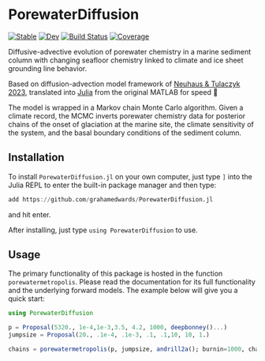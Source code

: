 # PorewaterDiffusion

[![Stable](https://img.shields.io/badge/docs-stable-blue.svg)](https://grahamedwards.github.io/PorewaterDiffusion.jl/stable/)
[![Dev](https://img.shields.io/badge/docs-dev-blue.svg)](https://grahamedwards.github.io/PorewaterDiffusion.jl/dev/)
[![Build Status](https://github.com/grahamedwards/PorewaterDiffusion.jl/actions/workflows/CI.yml/badge.svg?branch=main)](https://github.com/grahamedwards/PorewaterDiffusion.jl/actions/workflows/CI.yml?query=branch%3Amain)
[![Coverage](https://codecov.io/gh/grahamedwards/PorewaterDiffusion.jl/branch/main/graph/badge.svg)](https://codecov.io/gh/grahamedwards/PorewaterDiffusion.jl)

Diffusive-advective evolution of porewater chemistry in a marine sediment column with changing seafloor chemistry linked to climate and ice sheet grounding line behavior.

Based on diffusion-advection model framework of [Neuhaus & Tulaczyk 2023](https://doi.org/10.1017/aog.2023.28), translated into [Julia](https://julialang.org/) from the original MATLAB for speed 🚀

The model is wrapped in a Markov chain Monte Carlo algorithm. Given a climate record, the MCMC inverts porewater chemistry data for posterior chains of the onset of glaciation at the marine site, the climate sensitivity of the system, and the basal boundary conditions of the sediment column.

## Installation

To install `PorewaterDiffusion.jl` on your own computer, just type `]` into the Julia REPL to enter the built-in package manager and then type:
```julia
add https://github.com/grahamedwards/PorewaterDiffusion.jl
```
 and hit enter.

After installing, just type `using PorewaterDiffusion` to use. 

## Usage

The primary functionality of this package is hosted in the function `porewatermetropolis`. Please read the documentation for its full functionality and the underlying forward models. The example below will give you a quick start:

```julia
using PorewaterDiffusion

p = Proposal(5320., 1e-4,1e-3,3.5, 4.2, 1000, deepbonney()...)
jumpsize = Proposal(20., .1e-4, .1e-3, .1, .1,10, 10, 1.)

chains = porewatermetropolis(p, jumpsize, andrill2a(); burnin=1000, chainsteps=1000, k=Constants(), seawater=mcmurdosound(), climate=LR04(), onlychloride=true)
```